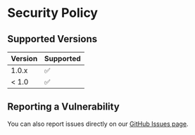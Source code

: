 # Security Policy

## Supported Versions

| Version | Supported          |
| ------- | ------------------ |
| 1.0.x   | :white_check_mark: |
| < 1.0   | :white_check_mark: |

## Reporting a Vulnerability

You can also report issues directly on our [GitHub Issues page](https://github.com/Daily-Decode/Daily-Decode/issues/new).